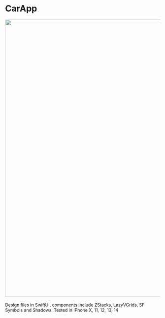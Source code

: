 # CarApp

<div align="center">
  <img src="https://pauldyanez.com/images/github/Car.png" width="900"/>
</div>
<br>
Design files in SwiftUI, components include ZStacks, LazyVGrids, SF Symbols and Shadows.
Tested in iPhone X, 11, 12, 13, 14
